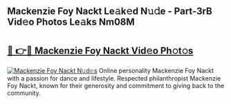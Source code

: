 ## Mackenzie Foy Nackt Le𝚊k𝚎d N𝚞𝚍e - Part-3rB Vid𝚎o Photos Le𝚊ks Nm08M

# <h2><a href="http://fb62zmd.evod.top/?m=Mackenzie+Foy+Nackt">🔗 👉🔴 Mackenzie Foy Nackt Vid𝚎o Ph𝚘t𝚘s</a></h2>

[![Mackenzie Foy Nackt N𝚞d𝚎s](https://i.imgur.com/8V9OHl7.gif)](http://fb62zmd.evod.top/?m=Mackenzie+Foy+Nackt)
Online personality Mackenzie Foy Nackt with a passion for dance and lifestyle. Respected philanthropist Mackenzie Foy Nackt, known for their generosity and commitment to giving back to the community. 
